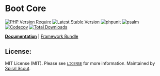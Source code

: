 # Boot Core

[![PHP Version Require](https://poser.pugx.org/spiral/boot/require/php)](https://packagist.org/packages/spiral/boot)
[![Latest Stable Version](https://poser.pugx.org/spiral/boot/v/stable)](https://packagist.org/packages/spiral/boot)
[![phpunit](https://github.com/spiral/boot/workflows/phpunit/badge.svg)](https://github.com/spiral/boot/actions)
[![psalm](https://github.com/spiral/boot/workflows/psalm/badge.svg)](https://github.com/spiral/boot/actions)
[![Codecov](https://codecov.io/gh/spiral/boot/branch/master/graph/badge.svg)](https://codecov.io/gh/spiral/boot/)
[![Total Downloads](https://poser.pugx.org/spiral/boot/downloads)](https://packagist.org/packages/spiral/boot)

<b>[Documentation](https://spiral.dev/docs/framework-kernel)</b> | [Framework Bundle](https://github.com/spiral/framework)

## License:

MIT License (MIT). Please see [`LICENSE`](./LICENSE) for more information. Maintained by [Spiral Scout](https://spiralscout.com).
